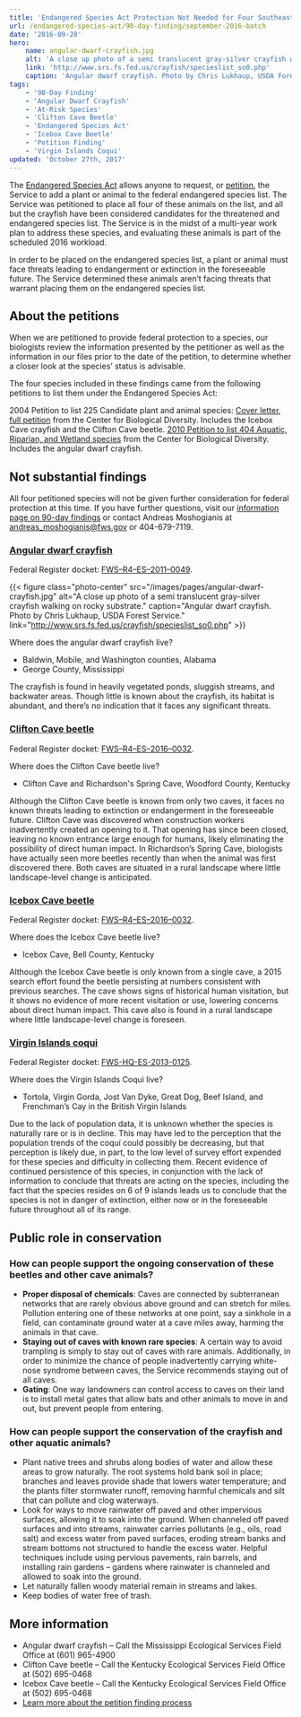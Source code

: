 ```yaml
---
title: 'Endangered Species Act Protection Not Needed for Four Southeastern Animals'
url: /endangered-species-act/90-day-finding/september-2016-batch
date: '2016-09-20'
hero:
    name: angular-dwarf-crayfish.jpg
    alt: 'A close up photo of a semi translucent gray-silver crayfish walking on rocky substrate.'
    link: 'http://www.srs.fs.fed.us/crayfish/specieslist_so0.php'
    caption: 'Angular dwarf crayfish. Photo by Chris Lukhaup, USDA Forest Service.'
tags:
    - '90-Day Finding'
    - 'Angular Dwarf Crayfish'
    - 'At-Risk Species'
    - 'Clifton Cave Beetle'
    - 'Endangered Species Act'
    - 'Icebox Cave Beetle'
    - 'Petition Finding'
    - 'Virgin Islands Coqui'
updated: 'October 27th, 2017'
---
```


The [Endangered Species Act](/endangered-species-act) allows anyone to request, or [petition](/endangered-species-act/90-day-finding), the Service to add a plant or animal to the federal endangered species list. The Service was petitioned to place all four of these animals on the list, and all but the crayfish have been considered candidates for the threatened and endangered species list. The Service is in the midst of a multi-year work plan to address these species, and evaluating these animals is part of the scheduled 2016 workload.

In order to be placed on the endangered species list, a plant or animal must face threats leading to endangerment or extinction in the foreseeable future.  The Service determined these animals aren’t facing threats that warrant placing them on the endangered species list.

## About the petitions

When we are petitioned to provide federal protection to a species, our biologists review the information presented by the petitioner as well as the information in our files prior to the date of the petition, to determine whether a closer look at the species’ status is advisable.

The four species included in these findings came from the following petitions to list them under the Endangered Species Act:

2004 Petition to list 225 Candidate plant and animal species: [Cover letter](https://ecos.fws.gov/docs/petitions/92210/644.pdf), [full petition](https://ecos.fws.gov/docs/petitions/92210/643.pdf) from the Center for Biological Diversity.  Includes the Icebox Cave crayfish and the Clifton Cave beetle.
[2010 Petition to list 404 Aquatic, Riparian, and Wetland species](https://ecos.fws.gov/docs/petitions/92210/1.pdf) from the Center for Biological Diversity.  Includes the angular dwarf crayfish.

## Not substantial findings

All four petitioned species will not be given further consideration for federal protection at this time. If you have further questions, visit our [information page on 90-day findings](/endangered-species-act/90-day-finding/) or contact Andreas Moshogianis at [andreas_moshogianis@fws.gov](mailto:andreas_moshogianis@fws.gov?subject=Early+September+2016+Batch+Findings) or 404-679-7119.

### [Angular dwarf crayfish](https://ecos.fws.gov/ecp0/profile/speciesProfile?spcode=K068)

Federal Register docket: [FWS–R4–ES–2011–0049](https://www.regulations.gov/docket?D=FWS%E2%80%93R4%E2%80%93ES%E2%80%932011%E2%80%930049).

{{< figure class="photo-center" src="/images/pages/angular-dwarf-crayfish.jpg" alt="A close up photo of a semi translucent gray-silver crayfish walking on rocky substrate." caption="Angular dwarf crayfish. Photo by Chris Lukhaup, USDA Forest Service." link="http://www.srs.fs.fed.us/crayfish/specieslist_so0.php" >}}

Where does the angular dwarf crayfish live?

  - Baldwin, Mobile, and Washington counties, Alabama
  - George County, Mississippi

The crayfish is found in heavily vegetated ponds, sluggish streams, and backwater areas. Though little is known about the crayfish, its habitat is abundant, and there’s no indication that it faces any significant threats.

### [Clifton Cave beetle](https://ecos.fws.gov/ecp0/profile/speciesProfile?spcode=I0Q7)

Federal Register docket: [FWS–R4–ES–2016–0032](https://www.regulations.gov/docket?D=FWS%E2%80%93R4%E2%80%93ES%E2%80%932016%E2%80%930032).

Where does the Clifton Cave beetle live?

  - Clifton Cave and Richardson's Spring Cave, Woodford County, Kentucky

Although the Clifton Cave beetle is known from only two caves, it faces no known threats leading to extinction or endangerment in the foreseeable future. Clifton Cave was discovered when construction workers inadvertently created an opening to it. That opening has since been closed, leaving no known entrance large enough for humans, likely eliminating the possibility of direct human impact. In Richardson’s Spring Cave, biologists have actually seen more beetles recently than when the animal was first discovered there. Both caves are situated in a rural landscape where little landscape-level change is anticipated.

### [Icebox Cave beetle](https://ecos.fws.gov/ecp0/profile/speciesProfile?spcode=I0JD)

Federal Register docket: [FWS–R4–ES–2016–0032](https://www.regulations.gov/docket?D=FWS%E2%80%93R4%E2%80%93ES%E2%80%932016%E2%80%930032).

Where does the Icebox Cave beetle live?

  - Icebox Cave, Bell County, Kentucky

Although the Icebox Cave beetle is only known from a single cave, a 2015 search effort found the beetle persisting at numbers consistent with previous searches. The cave shows signs of historical human visitation, but it shows no evidence of more recent visitation or use, lowering concerns about direct human impact. This cave also is found in a rural landscape where little landscape-level change is foreseen.

### [Virgin Islands coqui](https://ecos.fws.gov/ecp0/profile/speciesProfile?spcode=D048)

Federal Register docket: [FWS-HQ-ES-2013-0125](https://www.regulations.gov/docket?D=FWS-HQ-ES-2013-0125).

Where does the Virgin Islands Coqui live?

  - Tortola, Virgin Gorda, Jost Van Dyke, Great Dog, Beef Island, and Frenchman’s Cay in the British Virgin Islands

Due to the lack of population data, it is unknown whether the species is naturally rare or is in decline. This may have led to the perception that the population trends of the coquí could possibly be decreasing, but that perception is likely due, in part, to the low level of survey effort expended for these species and difficulty in collecting them. Recent evidence of continued persistence of this species, in conjunction with the lack of information to conclude that threats are acting on the species, including the fact that the species resides on 6 of 9 islands leads us to conclude that the species is not in danger of extinction, either now or in the foreseeable future throughout all of its range.

## Public role in conservation

### How can people support the ongoing conservation of these beetles and other cave animals?

  - **Proper disposal of chemicals**: Caves are connected by subterranean networks that are rarely obvious above ground and can stretch for miles. Pollution entering one of these networks at one point, say a sinkhole in a field, can contaminate ground water at a cave miles away, harming the animals in that cave.
  - **Staying out of caves with known rare species**: A certain way to avoid trampling is simply to stay out of caves with rare animals. Additionally, in order to minimize the chance of people inadvertently carrying white-nose syndrome between caves, the Service recommends staying out of all caves.
  - **Gating**: One way landowners can control access to caves on their land is to install metal gates that allow bats and other animals to move in and out, but prevent people from entering.

### How can people support the conservation of the crayfish and other aquatic animals?

  - Plant native trees and shrubs along bodies of water and allow these areas to grow naturally. The root systems hold bank soil in place; branches and leaves provide shade that lowers water temperature; and the plants filter stormwater runoff, removing harmful chemicals and silt that can pollute and clog waterways.
  - Look for ways to move rainwater off paved and other impervious surfaces, allowing it to soak into the ground. When channeled off paved surfaces and into streams, rainwater carries pollutants (e.g., oils, road salt) and excess water from paved surfaces, eroding stream banks and stream bottoms not structured to handle the excess water.  Helpful techniques include using pervious pavements, rain barrels, and installing rain gardens – gardens where rainwater is channeled and allowed to soak into the ground.
  - Let naturally fallen woody material remain in streams and lakes.
  - Keep bodies of water free of trash.

## More information

  - Angular dwarf crayfish – Call the Mississippi Ecological Services Field Office at (601) 965-4900
  - Clifton Cave beetle – Call the Kentucky Ecological Services Field Office at (502) 695-0468
  - Icebox Cave beetle – Call the Kentucky Ecological Services Field Office at (502) 695-0468
  - [Learn more about the petition finding process](/endangered-species-act/90-day-findings/)
